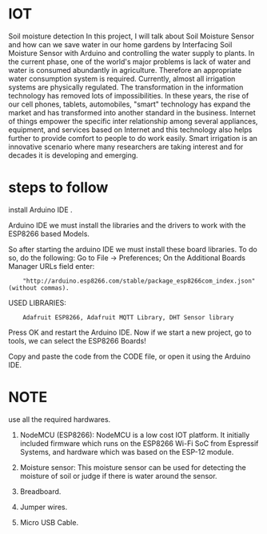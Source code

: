 # IOT
Soil moisture detection
In this project, I will talk about Soil Moisture Sensor and how can we save water in our home gardens by Interfacing Soil Moisture Sensor with Arduino and controlling the water supply to plants.
In the current phase, one of the world's major problems is lack of water and water is consumed abundantly in agriculture. Therefore an appropriate water consumption system is required. 
Currently, almost all irrigation systems are physically regulated. The transformation in the information technology has removed lots of impossibilities. 
In these years, the rise of our cell phones, tablets, automobiles, "smart" technology has expand the market and has transformed into another standard in the business. 
Internet of things empower the specific inter relationship among several appliances, equipment, and services based on Internet and this technology also helps further to provide comfort to people to do work easily.
Smart irrigation is an innovative scenario where many researchers are taking interest and for decades it is developing and emerging.

# steps to follow
install Arduino IDE .

Arduino IDE we must install the libraries and the drivers to work with the ESP8266 based Models.

So after starting the arduino IDE we must install these board libraries. To do so, do the following:
Go to File -> Preferences;
On the Additional Boards Manager URLs field enter: 
		
		"http://arduino.esp8266.com/stable/package_esp8266com_index.json" (without commas).
USED LIBRARIES: 
 	
		Adafruit ESP8266, Adafruit MQTT Library, DHT Sensor library
Press OK and restart the Arduino IDE.
Now if we start a new project,
go to tools,
we can select the ESP8266 Boards!

Copy and paste the code from the CODE file, or open it using the Arduino IDE.
# NOTE
use all the required hardwares.
1.	NodeMCU (ESP8266): NodeMCU is a low cost IOT platform. It initially included firmware which runs on the ESP8266 Wi-Fi SoC from Espressif Systems, and hardware which was based on the ESP-12 module.

2.	Moisture sensor: This moisture sensor can be used for detecting the moisture of soil or judge if there is water around the sensor.

3.	Breadboard.

4.	Jumper wires.

5.	Micro USB Cable.


